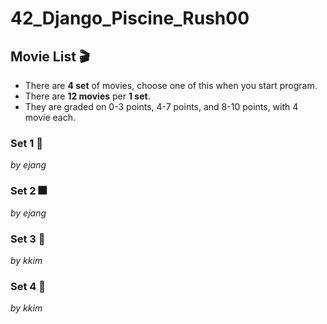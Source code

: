 # 42_Django_Piscine_Rush00

## Movie List 🎬
- There are **4 set** of movies, choose one of this when you start program.
- There are **12 movies** per **1 set**.
- They are graded on 0-3 points, 4-7 points, and 8-10 points, with 4 movie each.


### Set 1 🌠
*by ejang*

### Set 2 🎆
*by ejang*

### Set 3 🌃
*by kkim*

### Set 4 🌄
*by kkim*